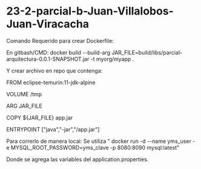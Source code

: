 # 23-2-parcial-b-Juan-Villalobos-Juan-Viracacha

Comando Requerido para crear Dockerfile:

En gitbash/CMD: docker build --build-arg JAR_FILE=build/libs/parcial-arquitectura-0.0.1-SNAPSHOT.jar -t myorg/myapp .

Y crear archivo en repo que contenga: 

FROM eclipse-temurin:11-jdk-alpine

VOLUME /tmp

ARG JAR_FILE

COPY ${JAR_FILE} app.jar

ENTRYPOINT ["java","-jar","/app.jar"]

Para correrlo de manera local:
Se utiliza " docker run -d --name yms_user -e MYSQL_ROOT_PASSWORD=yms_clave -p 8080:8090 mysql:latest"

Donde se agrega las variables del application.properties.

